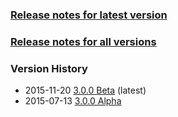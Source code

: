 ### [Release notes for latest version](latest.md)

### [Release notes for all versions](full.md)

### Version History

* 2015-11-20 [3.0.0 Beta](3.0.0b.md) (latest)
* 2015-07-13 [3.0.0 Alpha](3.0.0a.md)
